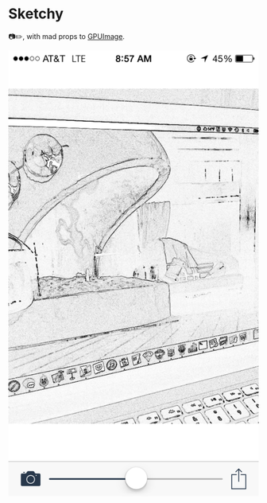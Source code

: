 # Sketchy
📷✏️, with mad props to [GPUImage](https://github.com/BradLarson/GPUImage).

![](SCREENSHOT.PNG)